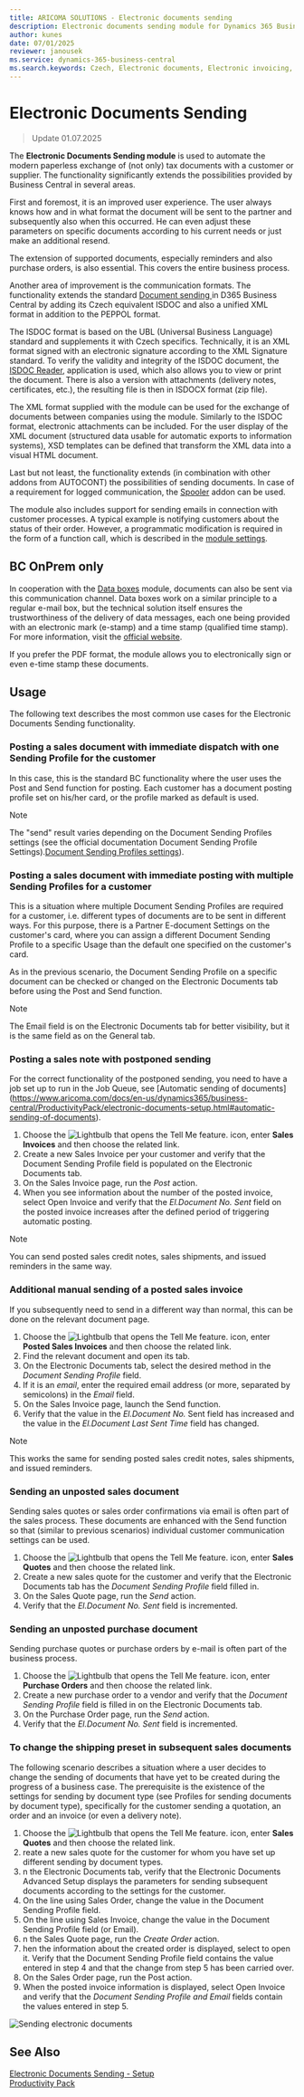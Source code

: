 ```yaml
---
title: ARICOMA SOLUTIONS - Electronic documents sending  
description: Electronic documents sending module for Dynamics 365 Business Central
author: kunes
date: 07/01/2025
reviewer: janousek
ms.service: dynamics-365-business-central
ms.search.keywords: Czech, Electronic documents, Electronic invoicing, ISDOC, PEPPOL, XML 
---
```

# Electronic Documents Sending
> Update 01.07.2025

The **Electronic Documents Sending module** is used to automate the modern paperless exchange of (not only) tax documents with a customer or supplier. The functionality significantly extends the possibilities provided by Business Central in several areas.

First and foremost, it is an improved user experience. The user always knows how and in what format the document will be sent to the partner and subsequently also when this occurred. He can even adjust these parameters on specific documents according to his current needs or just make an additional resend.

The extension of supported documents, especially reminders and also purchase orders, is also essential. This covers the entire business process.

Another area of improvement is the communication formats. The functionality extends the standard [Document sending ](https://learn.microsoft.com/en-us/dynamics365/business-central/sales-how-to-send-electronic-documents) in D365 Business Central by adding its Czech equivalent ISDOC and also a unified XML format in addition to the PEPPOL format.

The ISDOC format is based on the UBL (Universal Business Language) standard and supplements it with Czech specifics. Technically, it is an XML format signed with an electronic signature according to the XML Signature standard. To verify the validity and integrity of the ISDOC document, the [ISDOC Reader](http://www.isdoc.org/), application is used, which also allows you to view or print the document. There is also a version with attachments (delivery notes, certificates, etc.), the resulting file is then in ISDOCX format (zip file).

The XML format supplied with the module can be used for the exchange of documents between companies using the module. Similarly to the ISDOC format, electronic attachments can be included. For the user display of the XML document (structured data usable for automatic exports to information systems), XSD templates can be defined that transform the XML data into a visual HTML document.

Last but not least, the functionality extends (in combination with other addons from AUTOCONT) the possibilities of sending documents. In case of a requirement for logged communication, the [Spooler](https://www.aricoma.com/docs/en-us/dynamics365/business-central/ProductivityPack/spooler.html) addon can be used.

The module also includes support for sending emails in connection with customer processes. A typical example is notifying customers about the status of their order. However, a programmatic modification is required in the form of a function call, which is described in the [module settings](https://www.aricoma.com/docs/en-us/dynamics365/business-central/ProductivityPack/electronic-documents-setup.html).

## BC OnPrem only
In cooperation with the [Data boxes](https://www.aricoma.com/docs/en-us/dynamics365/business-central/ProductivityPack/data-boxes.html) module, documents can also be sent via this communication channel. Data boxes work on a similar principle to a regular e-mail box, but the technical solution itself ensures the trustworthiness of the delivery of data messages, each one being provided with an electronic mark (e-stamp) and a time stamp (qualified time stamp). For more information, visit the [official website](https://info.mojedatovaschranka.cz/).

If you prefer the PDF format, the module allows you to electronically sign or even e-time stamp these documents.

## Usage

The following text describes the most common use cases for the Electronic Documents Sending functionality.

### Posting a sales document with immediate dispatch with one Sending Profile for the customer
In this case, this is the standard BC functionality where the user uses the Post and Send function for posting. Each customer has a document posting profile set on his/her card, or the profile marked as default is used.

> [!NOTE]
> The "send" result varies depending on the Document Sending Profiles settings (see the official documentation Document Sending Profile Settings).[Document Sending Profiles settings](https://learn.microsoft.com/en-us/dynamics365/business-central/sales-how-setup-document-send-profiles)).

### Posting a sales document with immediate posting with multiple Sending Profiles for a customer

This is a situation where multiple Document Sending Profiles are required for a customer, i.e. different types of documents are to be sent in different ways. For this purpose, there is a Partner E-document Settings on the customer's card, where you can assign a different Document Sending Profile to a specific Usage than the default one specified on the customer's card.

As in the previous scenario, the Document Sending Profile on a specific document can be checked or changed on the Electronic Documents tab before using the Post and Send function.

> [!NOTE]
> The Email field is on the Electronic Documents tab for better visibility, but it is the same field as on the General tab.

### Posting a sales note with postponed sending

For the correct functionality of the postponed sending, you need to have a job set up to run in the Job Queue, see [Automatic sending of documents] (https://www.aricoma.com/docs/en-us/dynamics365/business-central/ProductivityPack/electronic-documents-setup.html#automatic-sending-of-documents).

1. Choose the ![Lightbulb that opens the Tell Me feature.](media/ui-search/search_small.png "Tell me what you want to do") icon, enter **Sales Invoices** and then choose the related link.
2. Create a new Sales Invoice per your customer and verify that the Document Sending Profile field is populated on the Electronic Documents tab.
3. On the Sales Invoice page, run the *Post* action.
4. When you see information about the number of the posted invoice, select Open Invoice and verify that the *El.Document No. Sent* field on the posted invoice increases after the defined period of triggering automatic posting.

> [!NOTE]
> You can send posted sales credit notes, sales shipments, and issued reminders in the same way.

### Additional manual sending of a posted sales invoice

If you subsequently need to send in a different way than normal, this can be done on the relevant document page.
1. Choose the ![Lightbulb that opens the Tell Me feature.](media/ui-search/search_small.png "Tell me what you want to do") icon, enter **Posted Sales Invoices** and then choose the related link.
2. Find the relevant document and open its tab.
3. On the Electronic Documents tab, select the desired method in the *Document Sending Profile* field.
4. If it is an *email*, enter the required email address (or more, separated by semicolons) in the *Email* field.
5. On the Sales Invoice page, launch the Send function.
6. Verify that the value in the *El.Document No.* Sent field has increased and the value in the *El.Document Last Sent Time* field has changed.

> [!NOTE]
> This works the same for sending posted sales credit notes, sales shipments, and issued reminders.

### Sending an unposted sales document
Sending sales quotes or sales order confirmations via email is often part of the sales process. These documents are enhanced with the Send function so that (similar to previous scenarios) individual customer communication settings can be used.

1. Choose the ![Lightbulb that opens the Tell Me feature.](media/ui-search/search_small.png "Tell me what you want to do") icon, enter **Sales Quotes** and then choose the related link.
2. Create a new sales quote for the customer and verify that the Electronic Documents tab has the *Document Sending Profile* field filled in.
3. On the Sales Quote page, run the *Send* action.
4. Verify that the *El.Document No. Sent* field is incremented.

### Sending an unposted purchase document
Sending purchase quotes or purchase orders by e-mail is often part of the business process.
1. Choose the ![Lightbulb that opens the Tell Me feature.](media/ui-search/search_small.png "Tell me what you want to do") icon, enter **Purchase Orders** and then choose the related link.
2. Create a new purchase order to a vendor and verify that the *Document Sending Profile* field is filled in on the Electronic Documents tab.
3. On the Purchase Order page, run the *Send* action.
4. Verify that the *El.Document No. Sent* field is incremented.

### To change the shipping preset in subsequent sales documents

The following scenario describes a situation where a user decides to change the sending of documents that have yet to be created during the progress of a business case. The prerequisite is the existence of the settings for sending by document type (see Profiles for sending documents by document type), specifically for the customer sending a quotation, an order and an invoice (or even a delivery note).

1. Choose the ![Lightbulb that opens the Tell Me feature.](media/ui-search/search_small.png "Tell me what you want to do") icon, enter **Sales Quotes** and then choose the related link.
2. reate a new sales quote for the customer for whom you have set up different sending by document types.
3. n the Electronic Documents tab, verify that the Electronic Documents Advanced Setup displays the parameters for sending subsequent documents according to the settings for the customer.
4. On the line using Sales Order, change the value in the Document Sending Profile field.
5. On the line using Sales Invoice, change the value in the Document Sending Profile field (or Email).
6. n the Sales Quote page, run the *Create Order* action.
7. hen the information about the created order is displayed, select to open it. Verify that the Document Sending Profile field contains the value entered in step 4 and that the change from step 5 has been carried over.
8. On the Sales Order page, run the Post action.
9. When the posted invoice information is displayed, select Open Invoice and verify that the *Document Sending Profile and Email* fields contain the values entered in step 5.

![Sending electronic documents](media/electronic_documents.png)

## See Also

[Electronic Documents Sending - Setup](electronic-documents-setup.md)  
[Productivity Pack](productivity-pack.md)  
